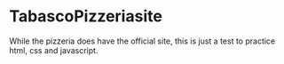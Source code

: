 # TabascoPizzeriasite
While the pizzeria does have the official site, this is just a test to practice html, css and javascript.
